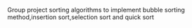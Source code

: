 Group project sorting algorithms to implement bubble sorting method,insertion sort,selection sort and quick sort
